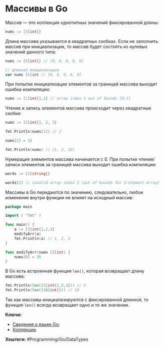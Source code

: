 
# Массивы в Go

Массив — это коллекция однотипных значений фиксированной длины:

```go
nums := [5]int{}
```

Длина массива указывается в квадратных скобках. Если не заполнить массив при инициализации, то массив будет состоять из нулевых значений данного типа:

```go
nums := [5]int{} // [0, 0, 0, 0, 0]

// длинная инициализация
var nums [5]int // [0, 0, 0, 0, 0]
```

При попытке инициализации элементов за границей массива выходит ошибка компиляции:

```go
nums := [1]int{1,2} // array index 1 out of bounds [0:1]
```

Чтение и запись элементов массива происходит через квадратные скобки:

```go
nums := [3]int{1, 2, 3}

fmt.Println(nums[1]) // 2

nums[2] = 33

fmt.Println(nums) // [1, 2, 33]
```

Нумерация элементов массива начинается с 0. При попытке чтения/записи элементов за границей массива выходит ошибка компиляции:

```go
words := [2]string{}

words[2] // invalid array index 2 (out of bounds for 2-element array)
```

Массивы в Go передаются по значению, следовательно, любое изменение внутри функции не влияет на исходный массив:

```go
package main

import ( "fmt" )

func main() {
	a := [3]int{1,2,3}
	modifyArr(a)
	fmt.Println(a) // 1, 2, 3 
}

func modifyArr(nums [3]int) {
	nums[0] = 35
}
```

В Go есть встроенная функция `len()`, которая возвращает длину массива:

```go
fmt.Println(len([5]int{1,2,3})) // 5
fmt.Println(len([10]int{})) // 10
```

Так как массивы инициализируются с фиксированной длинной, то функция `len()` всегда возвращает одно и то же значение.

**Ключи:**
- [Сведения о языке Go](GO);
- [Коллекции](Go-collection-types).

**Хештеги:** #Programming/Go/DataTypes